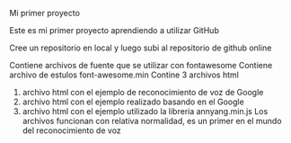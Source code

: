 Mi primer proyecto

Este es mi primer proyecto aprendiendo a utilizar GitHub

Cree un repositorio en local y luego subi al repositorio de github online

Contiene archivos de fuente que se utilizar con fontawesome
Contiene archivo de estulos font-awesome.min
Contine 3 archivos html
  1. archivo html con el ejemplo de reconocimiento de voz de Google 
  2. archivo html con el ejemplo realizado basando en el Google 
  3. archivo html con el ejemplo utilizado la libreria annyang.min.js
Los archivos funcionan con relativa normalidad, es un primer en el mundo del reconocimiento de voz

